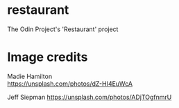 # restaurant
The Odin Project's 'Restaurant' project

# Image credits
Madie Hamilton  
https://unsplash.com/photos/dZ-HI4EuWcA  
  
Jeff Siepman
https://unsplash.com/photos/ADjTOgfnmrU

